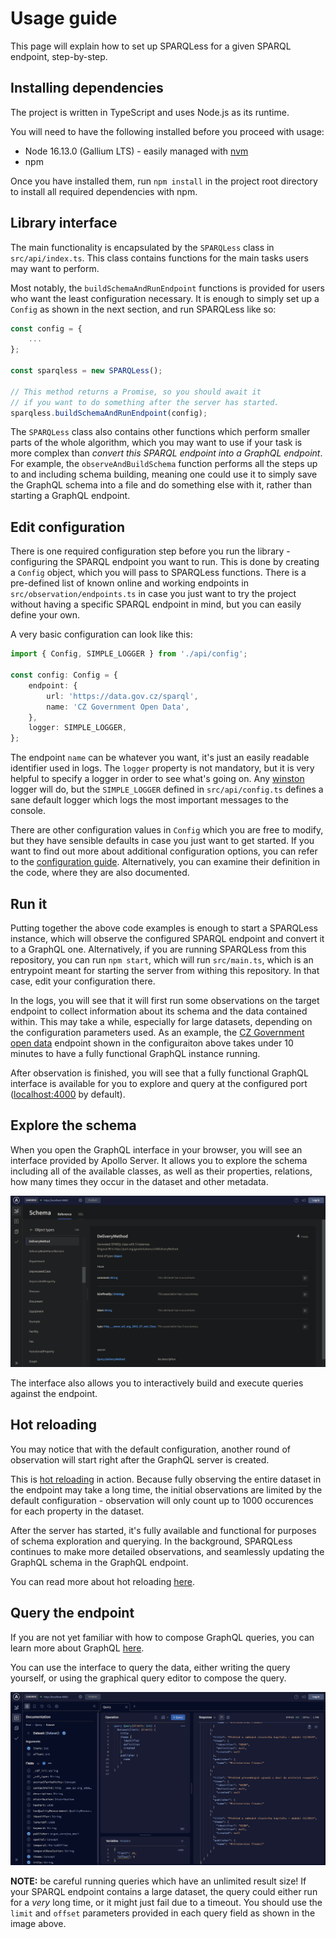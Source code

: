 # Usage guide

This page will explain how to set up SPARQLess for a given SPARQL endpoint, step-by-step.

## Installing dependencies

The project is written in TypeScript and uses Node.js as its runtime.

You will need to have the following installed before you proceed with usage:

- Node 16.13.0 (Gallium LTS) - easily managed with [nvm](https://github.com/nvm-sh/nvm)
- npm

Once you have installed them, run `npm install` in the project root directory to install
all required dependencies with npm.

## Library interface

The main functionality is encapsulated by the `SPARQLess` class in `src/api/index.ts`.
This class contains functions for the main tasks users may want to perform.

Most notably, the `buildSchemaAndRunEndpoint` functions is provided for users
who want the least configuration necessary. It is enough to simply set up a `Config`
as shown in the next section, and run SPARQLess like so:

```ts
const config = {
    ...
};

const sparqless = new SPARQLess();

// This method returns a Promise, so you should await it
// if you want to do something after the server has started.
sparqless.buildSchemaAndRunEndpoint(config);
```

The `SPARQLess` class also contains other functions which perform
smaller parts of the whole algorithm, which you may want to use if your
task is more complex than *convert this SPARQL endpoint into a GraphQL endpoint*.
For example, the `observeAndBuildSchema` function performs all the steps up to
and including schema building, meaning one could use it to simply save the
GraphQL schema into a file and do something else with it, rather than
starting a GraphQL endpoint.

## Edit configuration

There is one required configuration step before you run the library - configuring
the SPARQL endpoint you want to run. This is done by creating a `Config` object,
which you will pass to SPARQLess functions. There is a pre-defined list of known
online and working endpoints in `src/observation/endpoints.ts` in case you just want
to try the project without having a specific SPARQL endpoint in mind, but you can
easily define your own.

A very basic configuration can look like this:

```ts
import { Config, SIMPLE_LOGGER } from './api/config';

const config: Config = {
    endpoint: {
        url: 'https://data.gov.cz/sparql',
        name: 'CZ Government Open Data',
    },
    logger: SIMPLE_LOGGER,
};
```

The endpoint `name` can be whatever you want, it's just an easily readable
identifier used in logs. The `logger` property is not mandatory,
but it is very helpful to specify a logger in order to see what's
going on. Any [winston](https://github.com/winstonjs/winston) logger will do,
but the `SIMPLE_LOGGER` defined in `src/api/config.ts` defines a sane default
logger which logs the most important messages to the console.

There are other configuration values in `Config` which you are free to modify, but they have
sensible defaults in case you just want to get started. If you want to find out
more about additional configuration options, you can refer to the
[configuration guide](configuration.md). Alternatively, you can examine
their definition in the code, where they are also documented.

## Run it

Putting together the above code examples is enough to start a SPARQLess instance,
which will observe the configured SPARQL endpoint and convert it to a GraphQL one.
Alternatively, if you are running SPARQLess from this repository,
you can run `npm start`, which will run `src/main.ts`, which is an entrypoint
meant for starting the server from withing this repository.
In that case, edit your configuration there.

In the logs, you will see that it will first run some observations on the target
endpoint to collect information about its schema and the data contained within.
This may take a while, especially for large datasets, depending on the configuration
parameters used. As an example, the [CZ Government open data](https://data.gov.cz/english/) endpoint
shown in the configuraiton above takes under 10 minutes to have a fully functional
GraphQL instance running.

After observation is finished, you will see that a fully functional GraphQL interface is
available for you to explore and query at the configured port
([localhost:4000](http://localhost:4000) by default).

## Explore the schema

When you open the GraphQL interface in your browser, you will see an interface
provided by Apollo Server. It allows you to explore the schema including all of the available
classes, as well as their properties, relations, how many times they occur in the dataset
and other metadata.

![GraphQL interface](img/interface.png)

The interface also allows you to interactively build and execute queries against the endpoint.

## Hot reloading

You may notice that with the default configuration, another round of observation
will start right after the GraphQL server is created.

This is [hot reloading](hot_reloading.md) in action. Because fully observing the entire
dataset in the endpoint may take a long time, the initial observations are limited
by the default configuration - observation will only count up to 1000 occurences
for each property in the dataset.

After the server has started, it's fully available and functional for purposes of
schema exploration and querying. In the background, SPARQLess continues
to make more detailed observations, and seamlessly updating the GraphQL
schema in the GraphQL endpoint.

You can read more about hot reloading [here](hot_reloading.md).

## Query the endpoint

If you are not yet familiar with how to compose GraphQL queries, you can learn more
about GraphQL [here](https://graphql.org/learn/).

You can use the interface to query the data, either writing the query yourself,
or using the graphical query editor to compose the query.

![GraphQL querying](img/querying.png)

**NOTE:** be careful running queries which have an unlimited result size!
If your SPARQL endpoint contains a large dataset, the query could either
run for a *very* long time, or it might just fail due to a timeout.
You should use the `limit` and `offset` parameters provided in each query
field as shown in the image above.
